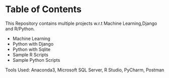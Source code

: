 # Table of Contents

This Repository contains multiple projects w.r.t Machine Learning,Django and R/Python.

* Machine Learning 
* Python with Django
* Python with Sqlite
* Sample R Scripts
* Sample Python Scripts

Tools Used: Anaconda3, Microsoft SQL Server, R Studio, PyCharm, Postman

